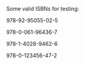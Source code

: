 Some valid ISBNs for testing:

  978-92-95055-02-5

  978-0-061-96436-7

  978-1-4028-9462-6

  978-0-123456-47-2
